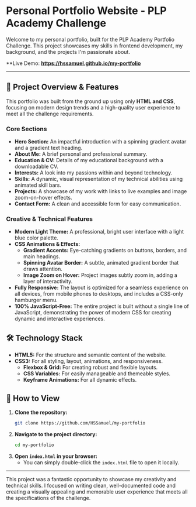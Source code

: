 # Personal Portfolio Website - PLP Academy Challenge

Welcome to my personal portfolio, built for the PLP Academy Portfolio Challenge. This project showcases my skills in frontend development, my background, and the projects I'm passionate about.

**Live Demo: **https://hssamuel.github.io/my-portfolio**

---

## 🌟 Project Overview & Features

This portfolio was built from the ground up using only **HTML and CSS**, focusing on modern design trends and a high-quality user experience to meet all the challenge requirements.

### Core Sections
* **Hero Section:** An impactful introduction with a spinning gradient avatar and a gradient text heading.
* **About Me:** A brief personal and professional summary.
* **Education & CV:** Details of my educational background with a downloadable CV.
* **Interests:** A look into my passions within and beyond technology.
* **Skills:** A dynamic, visual representation of my technical abilities using animated skill bars.
* **Projects:** A showcase of my work with links to live examples and image zoom-on-hover effects.
* **Contact Form:** A clean and accessible form for easy communication.

### Creative & Technical Features
* **Modern Light Theme:** A professional, bright user interface with a light blue color palette.
* **CSS Animations & Effects:**
    * **Gradient Accents:** Eye-catching gradients on buttons, borders, and main headings.
    * **Spinning Avatar Border:** A subtle, animated gradient border that draws attention.
    * **Image Zoom on Hover:** Project images subtly zoom in, adding a layer of interactivity.
* **Fully Responsive:** The layout is optimized for a seamless experience on all devices, from mobile phones to desktops, and includes a CSS-only hamburger menu.
* **100% JavaScript-Free:** The entire project is built without a single line of JavaScript, demonstrating the power of modern CSS for creating dynamic and interactive experiences.

## 🛠️ Technology Stack

* **HTML5:** For the structure and semantic content of the website.
* **CSS3:** For all styling, layout, animations, and responsiveness.
    * **Flexbox & Grid:** For creating robust and flexible layouts.
    * **CSS Variables:** For easily manageable and themeable styles.
    * **Keyframe Animations:** For all dynamic effects.

## 🚀 How to View

1.  **Clone the repository:**
    ```bash
    git clone https://github.com/HSSamuel/my-portfolio
    ```
2.  **Navigate to the project directory:**
    ```bash
    cd my-portfolio
    ```
3.  **Open `index.html` in your browser:**
    * You can simply double-click the `index.html` file to open it locally.

---

This project was a fantastic opportunity to showcase my creativity and technical skills. I focused on writing clean, well-documented code and creating a visually appealing and memorable user experience that meets all the specifications of the challenge.
